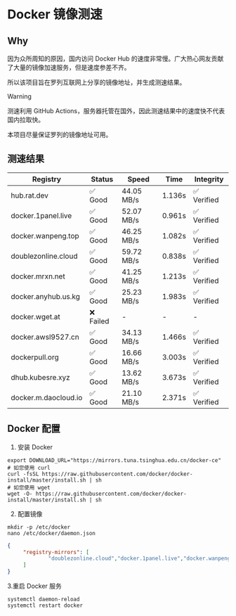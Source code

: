 # Docker 镜像测速

## Why

因为众所周知的原因，国内访问 Docker Hub 的速度非常慢。广大热心网友贡献了大量的镜像加速服务，但是速度参差不齐。


所以该项目旨在罗列互联网上分享的镜像地址，并生成测速结果。

> [!WARNING]
> 测速利用 GitHub Actions，服务器托管在国外，因此测速结果中的速度快不代表国内拉取快。
>

本项目尽量保证罗列的镜像地址可用。

## 测速结果

| Registry | Status | Speed | Time | Integrity |
|----------|--------|-------|------|-----------|
| hub.rat.dev | ✅ Good | 44.05 MB/s | 1.136s | ✅ Verified |
| docker.1panel.live | ✅ Good | 52.07 MB/s | 0.961s | ✅ Verified |
| docker.wanpeng.top | ✅ Good | 46.25 MB/s | 1.082s | ✅ Verified |
| doublezonline.cloud | ✅ Good | 59.72 MB/s | 0.838s | ✅ Verified |
| docker.mrxn.net | ✅ Good | 41.25 MB/s | 1.213s | ✅ Verified |
| docker.anyhub.us.kg | ✅ Good | 25.23 MB/s | 1.983s | ✅ Verified |
| docker.wget.at | ❌ Failed | - | - | - |
| docker.awsl9527.cn | ✅ Good | 34.13 MB/s | 1.466s | ✅ Verified |
| dockerpull.org | ✅ Good | 16.66 MB/s | 3.003s | ✅ Verified |
| dhub.kubesre.xyz | ✅ Good | 13.62 MB/s | 3.673s | ✅ Verified |
| docker.m.daocloud.io | ✅ Good | 21.10 MB/s | 2.371s | ✅ Verified |

## Docker 配置

1. 安装 Docker
```shell
export DOWNLOAD_URL="https://mirrors.tuna.tsinghua.edu.cn/docker-ce"
# 如您使用 curl
curl -fsSL https://raw.githubusercontent.com/docker/docker-install/master/install.sh | sh
# 如您使用 wget
wget -O- https://raw.githubusercontent.com/docker/docker-install/master/install.sh | sh
```

2. 配置镜像

```shell
mkdir -p /etc/docker
nano /etc/docker/daemon.json
```

```json
{
     "registry-mirrors": [
             "doublezonline.cloud","docker.1panel.live","docker.wanpeng.top"
     ]
}
```

 3.重启 Docker 服务
```shell
systemctl daemon-reload
systemctl restart docker
```
